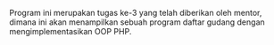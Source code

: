 Program ini merupakan tugas ke-3 yang telah diberikan oleh mentor, dimana ini akan menampilkan sebuah program daftar gudang dengan mengimplementasikan OOP PHP.
